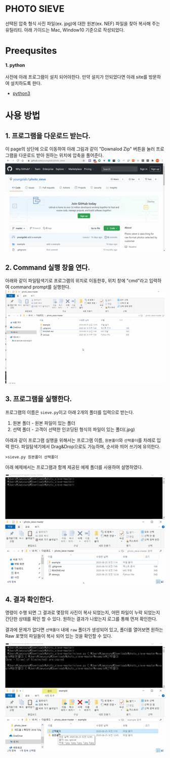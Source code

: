 
# PHOTO SIEVE
선택된 압축 형식 사진 파일(ex. jpg)에 대한 원본(ex. NEF) 파일을 찾아 복사해 주는 유틸리티. 아래 가이드는 Mac, Window10 기준으로 작성되었다. 

# Preequsites

#### 1. python 
사전에 아래 프로그램이 설치 되어야한다. 만약 설치가 안되었다면 아래 site를 방문하여 설치하도록 한다.
- [python3](https://www.python.org/downloads/) 


# 사용 방법

## 1. 프로그램을 다운로드 받는다. 
이 page의 상단에 으로 이동하여 아래 그림과 같이 "Downalod Zip" 버튼을 눌러 프로그램을 다운로드 받아 원하는 위치에 압축을 풀어준다. 
![](res/1_download.gif)

## 2. Command 실행 창을 연다.
아래와 같이 파일탐색기로 프로그램의 위치로 이동한후, 위치 창에 "cmd"라고 입력하여 command prompt를 실행한다. 
![](res/2_cmd.gif)


## 3. 프로그램을 실행한다.
프로그램의 이름은 `sieve.py`이고 아래 2개의 폴더를 입력으로 받는다. 
1. 원본 폴더 - 원본 파일이 있는 폴더
2. 선택 폴더 - 고객이 선택한 인코딩된 형식의 파일이 있는 폴더(.jpg)

아래과 같이 프로그램 실행을 위해서는 프로그램 이름, `원본폴더`와 `선택폴더`를 차례로 입력 한다. 파일탐색기에서 Drag&Drop으로도 가능하며, 순서와 띄어 쓰기에 유의한다. 

```
>sieve.py 원본폴더 선택폴더
```

아래 예제에서는 프로그램과 함께 제공된 예제 폴더를 사용하여 설명하였다.

![](res/3_run.gif)

## 4. 결과 확인한다. 
명령이 수행 되면 그 결과로 몇장의 사진이 복사 되었는지, 어떤 파일이 누락 되었는지 간단한 상태를 확인 할 수 있다. 원하는 결과가 나왔는지 로그를 통해 먼저 확인한다. 

결과에 문제가 없다면 `선택폴더` 내에 `raw` 폴더가 생성되어 있고, 폴더를 열어보면 원하는 Raw 포맷의 파일들이 복사 되어 있는 것을 확인할 수 있다. 

![](res/4_result.gif)